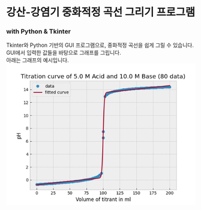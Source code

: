 # 강산-강염기 중화적정 곡선 그리기 프로그램
### with Python & Tkinter

Tkinter와 Python 기반의 GUI 프로그램으로, 중화적정 곡선을 쉽게 그릴 수 있습니다.
 GUI에서 입력한 값들을 바탕으로 그래프를 그립니다.  
아래는 그래프의 예시입니다.  
![그래프 예시](plot.png)